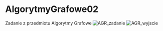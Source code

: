# AlgorytmyGrafowe02
Zadanie z przedmiotu Algorytmy Grafowe
![AGR_zadanie](https://user-images.githubusercontent.com/61981067/78023826-a53feb00-7357-11ea-8e4e-61dc85ed25ac.png)
![AGR_wyjscie](https://user-images.githubusercontent.com/61981067/78023823-a40ebe00-7357-11ea-8d20-4de1e257213a.png)
